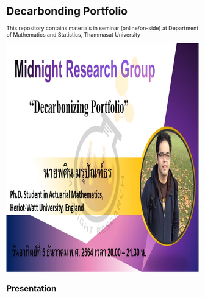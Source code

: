 # Decarbonding Portfolio

This repository contains materials in seminar (online/on-side) at Department of Mathematics and Statistics, Thammasat University

<p align="center">
  <img src="https://github.com/QuantFILab/TU_Decarbonding_Portfolio/blob/master/tu_port.jpg?raw=true" width="700" height="600"/>
</p>

## Presentation 

